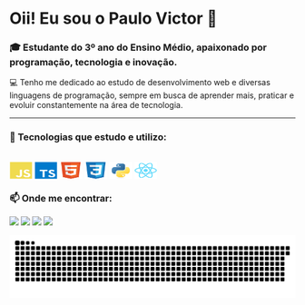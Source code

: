 # Oii! Eu sou o Paulo Victor 👋  
### 🎓 Estudante do 3º ano do Ensino Médio, apaixonado por programação, tecnologia e inovação.
💻 Tenho me dedicado ao estudo de desenvolvimento web e diversas linguagens de programação, sempre em busca de aprender mais, praticar e evoluir constantemente na área de tecnologia.

---

### 🚀 Tecnologias que estudo e utilizo:
<div style="display: inline_block"><br>
  <img align="center" alt="PV-Js" height="30" width="40" src="https://raw.githubusercontent.com/devicons/devicon/master/icons/javascript/javascript-plain.svg">
  <img align="center" alt="PV-Ts" height="30" width="40" src="https://raw.githubusercontent.com/devicons/devicon/master/icons/typescript/typescript-plain.svg">
  <img align="center" alt="PV-HTML" height="30" width="40" src="https://raw.githubusercontent.com/devicons/devicon/master/icons/html5/html5-original.svg">
  <img align="center" alt="PV-CSS" height="30" width="40" src="https://raw.githubusercontent.com/devicons/devicon/master/icons/css3/css3-original.svg">
  <img align="center" alt="PV-Python" height="30" width="40" src="https://raw.githubusercontent.com/devicons/devicon/master/icons/python/python-original.svg">
  <img align="center" alt="PV-React" height="30" width="40" src="https://raw.githubusercontent.com/devicons/devicon/master/icons/react/react-original.svg">
</div>


### 📫 Onde me encontrar:
<div>
  <a href="https://www.instagram.com/paulovrl16/" target="_blank"><img src="https://img.shields.io/badge/INSTAGRAM-ff69b4?style=for-the-badge&logo=instagram&logoColor=white" target="_blank"></a>
  <a href="https://discord.com/users/paulovictor1724" target="_blank"><img src="https://img.shields.io/badge/DISCORD-7289DA?style=for-the-badge&logo=discord&logoColor=white" target="_blank"></a> 
  <a href="mailto:pvrioslima@gmail.com"><img src="https://img.shields.io/badge/GMAIL-EA4335?style=for-the-badge&logo=gmail&logoColor=white" target="_blank"></a>
  <a href="https://www.linkedin.com/in/paulo-victor-915b20271/" target="_blank"><img src="https://img.shields.io/badge/LINKEDIN-blue?style=for-the-badge&logo=linkedin&logoColor=white" target="_blank"></a> 
</div>

![Snake animation](https://github.com/paulovrl062431/paulovrl062431/blob/output/github-contribution-grid-snake.svg)
